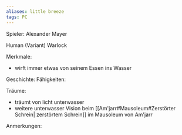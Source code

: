 ```yaml
---
aliases: little breeze
tags: PC
---
```


Spieler: Alexander Mayer

Human (Variant)
Warlock

Merkmale:
- wirft immer etwas von seinem Essen ins Wasser

Geschichte:
Fähigkeiten:

Träume:
- träumt von licht unterwasser
- weitere unterwasser Vision beim [[Am'jarr#Mausoleum#Zerstörter Schrein| zerstörtem Schrein]] im Mausoleum von Am'jarr

Anmerkungen: